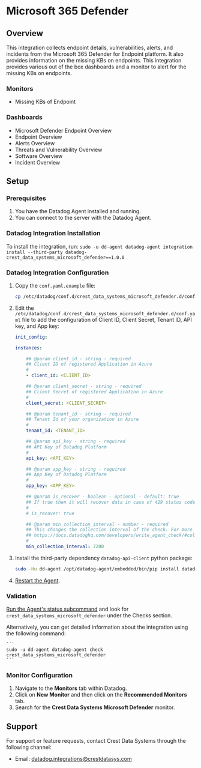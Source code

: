# Microsoft 365 Defender

## Overview

This integration collects endpoint details, vulnerabilities, alerts, and incidents from the Microsoft 365 Defender for Endpoint platform. It also provides information on the missing KBs on endpoints. This integration provides various out of the box dashboards and a monitor to alert for the missing KBs on endpoints.

### Monitors

 - Missing KBs of Endpoint

### Dashboards

 - Microsoft Defender Endpoint Overview
 - Endpoint Overview
 - Alerts Overview
 - Threats and Vulnerability Overview
 - Software Overview
 - Incident Overview

## Setup

### Prerequisites

1. You have the Datadog Agent installed and running. 
2. You can connect to the server with the Datadog Agent.

### Datadog Integration Installation

To install the integration, run: `sudo -u dd-agent datadog-agent integration install --third-party datadog-crest_data_systems_microsoft_defender==1.0.0`

### Datadog Integration Configuration

1. Copy the `conf.yaml.example` file:

   ```sh
   cp /etc/datadog/conf.d/crest_data_systems_microsoft_defender.d/conf.yaml.example /etc/datadog/conf.d/crest_data_systems_microsoft_defender.d/conf.yaml
   ```

2. Edit the `/etc/datadog/conf.d/crest_data_systems_microsoft_defender.d/conf.yaml` file to add the configuration of Client ID, Client Secret, Tenant ID, API key, and App key:

   ```yaml
   init_config:
   
   instances:
   
       ## @param client_id - string - required
       ## Client ID of registered Application in Azure
       #
       - client_id: <CLIENT_ID>
   
       ## @param client_secret - string - required
       ## Client Secret of registered Application in Azure
       #
       client_secret: <CLIENT_SECRET>
   
       ## @param tenant_id - string - required
       ## Tenant Id of your organization in Azure
       #
       tenant_id: <TENANT_ID>
   
       ## @param api_key - string - required
       ## API Key of Datadog Platform
       #
       api_key: <API_KEY>
   
       ## @param app_key - string - required
       ## App Key of Datadog Platform
       #
       app_key: <APP_KEY>
   
       ## @param is_recover - boolean - optional - default: true
       ## If true then it will recover data in case of 429 status code.
       #
       # is_recover: true
   
       ## @param min_collection_interval - number - required
       ## This changes the collection interval of the check. For more information, see:
       ## https://docs.datadoghq.com/developers/write_agent_check/#collection-interval
       #
       min_collection_interval: 7200
   ```

3. Install the third-party dependency `datadog-api-client` python package:

   ```sh
   sudo -Hu dd-agent /opt/datadog-agent/embedded/bin/pip install datadog-api-client
   ```

4. [Restart the Agent](https://docs.datadoghq.com/agent/guide/agent-commands/?tab=agentv6v7#start-stop-and-restart-the-agent).

### Validation

[Run the Agent's status subcommand](https://docs.datadoghq.com/agent/guide/agent-commands/#agent-status-and-information) and look for `crest_data_systems_microsoft_defender` under the Checks section. 
 
Alternatively, you can get detailed information about the integration using the following command:

    ```
    sudo -u dd‐agent datadog-agent check crest_data_systems_microsoft_defender
    ```

### Monitor Configuration

 1. Navigate to the **Monitors** tab within Datadog.
 2. Click on **New Monitor** and then click on the **Recommended Monitors** tab.
 3. Search for the **Crest Data Systems Microsoft Defender** monitor.

## Support

For support or feature requests, contact Crest Data Systems through the following channel:

 - Email: datadog.integrations@crestdatasys.com
